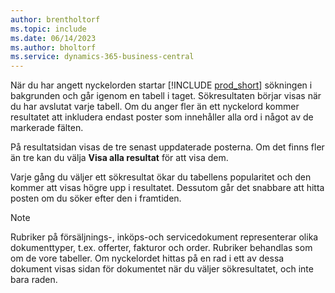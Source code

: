 ```yaml
---
author: brentholtorf
ms.topic: include
ms.date: 06/14/2023
ms.author: bholtorf
ms.service: dynamics-365-business-central
---
```


När du har angett nyckelorden startar [!INCLUDE [prod_short](prod_short.md)] sökningen i bakgrunden och går igenom en tabell i taget. Sökresultaten börjar visas när du har avslutat varje tabell. Om du anger fler än ett nyckelord kommer resultatet att inkludera endast poster som innehåller alla ord i något av de markerade fälten.

På resultatsidan visas de tre senast uppdaterade posterna. Om det finns fler än tre kan du välja **Visa alla resultat** för att visa dem.

Varje gång du väljer ett sökresultat ökar du tabellens popularitet och den kommer att visas högre upp i resultatet. Dessutom går det snabbare att hitta posten om du söker efter den i framtiden.

> [!NOTE]
> Rubriker på försäljnings-, inköps-och servicedokument representerar olika dokumenttyper, t.ex. offerter, fakturor och order. Rubriker behandlas som om de vore tabeller. Om nyckelordet hittas på en rad i ett av dessa dokument visas sidan för dokumentet när du väljer sökresultatet, och inte bara raden.